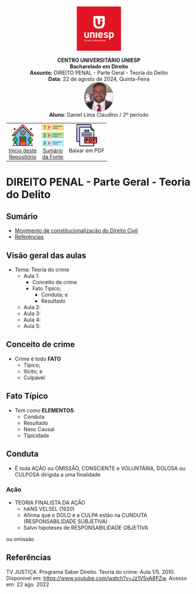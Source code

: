 <div align="center">

<p align="center"><img height="120" src="../../../figuras/LOGO_UNIESP.png"> </p>

<p align="center"><b>CENTRO UNIVERSITÁRIO UNIESP</b><br>
<b>Bacharelado em Direito</b><br>
<b>Assunto</b>: DIREITO PENAL - Parte Geral - Teoria do Delito<br>
<b>Data</b>: 22 de agosto de 2024, Quinta-Feira<br>
<img align="center" src="../../../figuras/FOTO_PERFIL_DANIEL_CLAUDINO_2023.png" width="80"><br>
<b>Aluno</b>: Daniel Lima Claudino / 2º período<br>
 </p>
</div>

<table align="center" border="0">
  <tr>
    <td align="center" valign="top">
      <a href="../../../README.md">
        <img src="https://github.com/dnlclaudino/imagens/blob/master/icones/icone-casa2.png?raw=true" heigh="60" width="60"><br>Início deste <br>Repositório
      </a>
    </td>
    <td align="center" valign="top">
      <a href="../README.md">
        <img src="https://github.com/dnlclaudino/imagens/blob/master/icones/icone-sumario.png?raw=true" heigh="60" width="60"><br>Sumário<br>da Fonte
      </a>
    </td>
    <td align="center" valign="top">
        <img src="https://github.com/dnlclaudino/imagens/blob/master/icones-aplicativos/pdf/pdf.png?raw=true" heigh="60" width="60"><br>Baixar em PDF
    </td>
  </tr>
</table>

<h1>DIREITO PENAL - Parte Geral - Teoria do Delito</h1>

<h2>Sumário</h2>

<!-- TOC -->

- [Movimento de constitucionalização do Direito Civil](#movimento-de-constitucionalização-do-direito-civil)
- [Referências](#referências)

<!-- /TOC -->

## Visão geral das aulas

- Tema: Teoria do crime
  - Aula 1:
    - Conceito de crime
    - Fato Tipico;
      - Conduta; e
      - Resultado
  - Aula 2:
  - Aula 3:
  - Aula 4:
  - Aula 5:

## Conceito de crime

- Crime é todo **FATO**
  - Típico;
  - Ilícito; e
  - Culpável

## Fato Típico

- Tem como **ELEMENTOS**:
  - Conduta
  - Resultado
  - Nexo Causal
  - Tipicidade

## Conduta

- É toda AÇÃO ou OMISSÃO, CONSCIENTE e VOLUNTÁRIA, DOLOSA ou CULPOSA dirigida a uma finalidade

### Ação

- TEORIA FINALISTA DA AÇÃO
  - hANS VELSEL (1920)
  - Afirma que o DOLO e a CULPA estão na CUNDUTA (RESPONSABILIDADE SUBJETIVA)
  - Salvo hipoteses de RESPONSABILIDADE OBJETIVA

 ou omissão

## Referências

TV JUSTIÇA. Programa Saber Direito. Teoria do crime: Aula 1/5. 2010. Disponível em: https://www.youtube.com/watch?v=Jz1V5vA8PZw. Acesso em: 22 ago. 2022